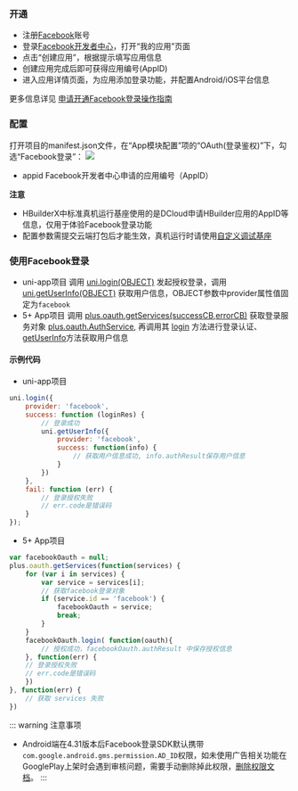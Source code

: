 ### 开通
- 注册[Facebook](http://www.facebook.com)账号
- 登录[Facebook开发者中心](http://developers.facebook.com/)，打开“我的应用”页面
- 点击“创建应用”，根据提示填写应用信息
- 创建应用完成后即可获得应用编号(AppID)
- 进入应用详情页面，为应用添加登录功能，并配置Android/iOS平台信息

更多信息详见 [申请开通Facebook登录操作指南](https://uniapp.dcloud.io/tutorial/app-oauth-facebook-open)


### 配置
打开项目的manifest.json文件，在“App模块配置”项的“OAuth(登录鉴权)”下，勾选“Facebook登录”：
![](https://native-res.dcloud.net.cn/images/uniapp/oauth/facebook-manifest.png)

- appid
Facebook开发者中心申请的应用编号（AppID）

**注意**
- HBuilderX中标准真机运行基座使用的是DCloud申请HBuilder应用的AppID等信息，仅用于体验Facebook登录功能
- 配置参数需提交云端打包后才能生效，真机运行时请使用[自定义调试基座](https://ask.dcloud.net.cn/article/35115)


### 使用Facebook登录

- uni-app项目
调用 [uni.login(OBJECT)](/api/plugins/login.md#login) 发起授权登录，调用 [uni.getUserInfo(OBJECT)](https://uniapp.dcloud.io/api/plugins/login?id=getuserinfo) 获取用户信息，OBJECT参数中provider属性值固定为`facebook`
- 5+ App项目
调用 [plus.oauth.getServices(successCB,errorCB)](https://www.html5plus.org/doc/zh_cn/oauth.html#plus.oauth.getServices) 获取登录服务对象 [plus.oauth.AuthService](https://www.html5plus.org/doc/zh_cn/oauth.html#plus.oauth.AuthService), 再调用其 [login](https://www.html5plus.org/doc/zh_cn/oauth.html#plus.oauth.AuthService.login) 方法进行登录认证、[getUserInfo](https://www.html5plus.org/doc/zh_cn/oauth.html#plus.oauth.AuthService.getUserInfo)方法获取用户信息


#### 示例代码
- uni-app项目
``` js
uni.login({
    provider: 'facebook',
    success: function (loginRes) {
        // 登录成功
        uni.getUserInfo({
            provider: 'facebook',
            success: function(info) {
                // 获取用户信息成功, info.authResult保存用户信息
            }
        })
    },
    fail: function (err) {
        // 登录授权失败
        // err.code是错误码
    }
});
```

- 5+ App项目
``` js
var facebookOauth = null;
plus.oauth.getServices(function(services) {
	for (var i in services) {
		var service = services[i];
        // 获取facebook登录对象
		if (service.id == 'facebook') {
			facebookOauth = service;
			break;
		}
	}
	facebookOauth.login( function(oauth){
		// 授权成功，facebookOauth.authResult 中保存授权信息
	}, function(err) {
    // 登录授权失败
    // err.code是错误码
	})
}, function(err) {
	// 获取 services 失败
})
```
::: warning 注意事项
- Android端在4.31版本后Facebook登录SDK默认携带`com.google.android.gms.permission.AD_ID`权限，如未使用广告相关功能在GooglePlay上架时会遇到审核问题，需要手动删除掉此权限，[删除权限文档](https://uniapp.dcloud.net.cn/tutorial/app-nativeresource-android.html#removepermissions)。
:::
